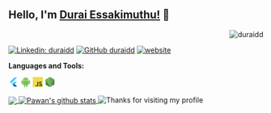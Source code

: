 ## Hello, I'm [Durai Essakimuthu!](https://duraidd.github.io/myprofile/) 👋

<p align="right"> <img src="https://komarev.com/ghpvc/?username=duraidd&label=Views&color=blue&style=plastic" alt="duraidd" /> </p>

<!-- [![Twitter: Ganesh_jdev](https://img.shields.io/twitter/follow/Ganesh_jdev?style=social)](https://twitter.com/Ganesh_jdev) -->
[![Linkedin: duraidd](https://img.shields.io/badge/durai-dd-blue?style=flat-square&logo=Linkedin&logoColor=white&link=https://www.linkedin.com/in/durai-dd/)](https://www.linkedin.com/in/durai-dd/)
[![GitHub duraidd](https://img.shields.io/github/followers/duraidd?label=follow&style=social)](https://github.com/duraidd)
[![website](https://img.shields.io/badge/PortfolioWebsite-duraidd.profile-2648ff?style=flat-square&logo=google-chrome)](https://duraidd.github.io/myprofile/)



**Languages and Tools:**  

<code><img height="20" src="https://raw.githubusercontent.com/github/explore/80688e429a7d4ef2fca1e82350fe8e3517d3494d/topics/flutter/flutter.png"></code>
<code><img height="20" src="https://raw.githubusercontent.com/github/explore/80688e429a7d4ef2fca1e82350fe8e3517d3494d/topics/android/android.png"></code>
<code><img height="20" src="https://raw.githubusercontent.com/github/explore/80688e429a7d4ef2fca1e82350fe8e3517d3494d/topics/javascript/javascript.png"></code>
<code><img height="20" src="https://raw.githubusercontent.com/github/explore/80688e429a7d4ef2fca1e82350fe8e3517d3494d/topics/nodejs/nodejs.png"></code>  

<a href="https://github.com/duraidd">
  <img align="center" src="https://github-readme-stats.vercel.app/api/top-langs/?username=duraidd&theme=light&hide_langs_below=1" />
</a>

<a href="https://github.com/duraidd">
 <img align="center" src="https://github-readme-stats.vercel.app/api?username=duraidd&show_icons=true&theme=light&line_height=27" alt="Pawan's github stats"/>
</a>


<!-- <a href="https://github.com/duraidd/my_shop">
 <img align="center" src="https://github-readme-stats.vercel.app/api/pin/?username=duraidd&repo=my_shop&theme=light" />
</a> -->

<img height="120" alt="Thanks for visiting my profile" width="100%" src="https://user-images.githubusercontent.com/51211116/152750260-19bbc6ed-191b-4c36-a498-23066ceb9f66.svg" />
